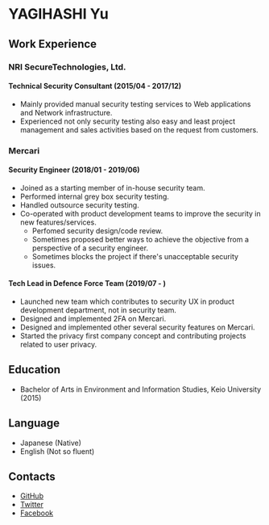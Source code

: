 # YAGIHASHI Yu

## Work Experience

### NRI SecureTechnologies, Ltd.

#### Technical Security Consultant (2015/04 - 2017/12)

- Mainly provided manual security testing services to Web applications and Network infrastructure.
- Experienced not only security testing also easy and least project management and sales activities based on the request from customers.

### Mercari

#### Security Engineer (2018/01 - 2019/06)

- Joined as a starting member of in-house security team.
- Performed internal grey box security testing.
- Handled outsource security testing.
- Co-operated with product development teams to improve the security in new features/services.
  - Perfomed security design/code review.
  - Sometimes proposed better ways to achieve the objective from a perspective of a security engineer.
  - Sometimes blocks the project if there's unacceptable security issues.

#### Tech Lead in Defence Force Team (2019/07 - )

- Launched new team which contributes to security UX in product development department, not in security team.
- Designed and implemented 2FA on Mercari.
- Designed and implemented other several security features on Mercari.
- Started the privacy first company concept and contributing projects related to user privacy.

## Education

- Bachelor of Arts in Environment and Information Studies, Keio University (2015)

## Language

- Japanese (Native)
- English (Not so fluent)

## Contacts

- [GitHub](https://github.com/yagihash)
- [Twitter](https://twitter.com/yagihashoo)
- [Facebook](https://www.facebook.com/yagihashoo/)


